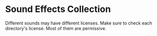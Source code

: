 # Sound Effects Collection

Different sounds may have different licenses.
Make sure to check each directory's license.
Most of them are permissive.
